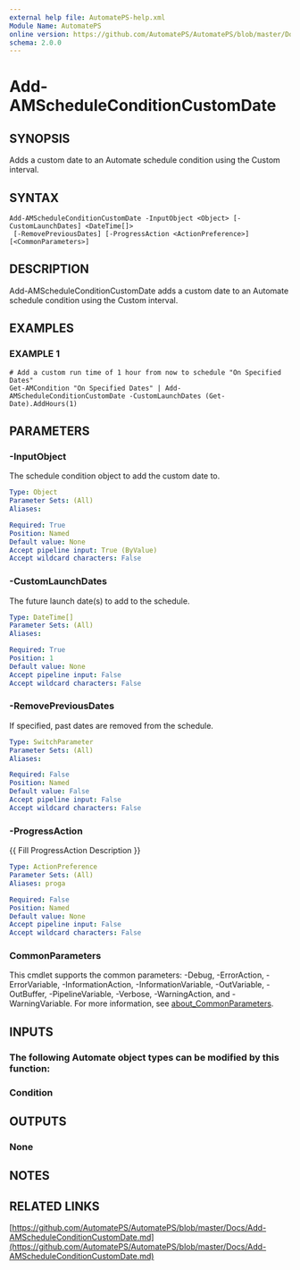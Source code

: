 ```yaml
---
external help file: AutomatePS-help.xml
Module Name: AutomatePS
online version: https://github.com/AutomatePS/AutomatePS/blob/master/Docs/Add-AMScheduleConditionCustomDate.md
schema: 2.0.0
---
```


# Add-AMScheduleConditionCustomDate

## SYNOPSIS
Adds a custom date to an Automate schedule condition using the Custom interval.

## SYNTAX

```
Add-AMScheduleConditionCustomDate -InputObject <Object> [-CustomLaunchDates] <DateTime[]>
 [-RemovePreviousDates] [-ProgressAction <ActionPreference>] [<CommonParameters>]
```

## DESCRIPTION
Add-AMScheduleConditionCustomDate adds a custom date to an Automate schedule condition using the Custom interval.

## EXAMPLES

### EXAMPLE 1
```
# Add a custom run time of 1 hour from now to schedule "On Specified Dates"
Get-AMCondition "On Specified Dates" | Add-AMScheduleConditionCustomDate -CustomLaunchDates (Get-Date).AddHours(1)
```

## PARAMETERS

### -InputObject
The schedule condition object to add the custom date to.

```yaml
Type: Object
Parameter Sets: (All)
Aliases:

Required: True
Position: Named
Default value: None
Accept pipeline input: True (ByValue)
Accept wildcard characters: False
```

### -CustomLaunchDates
The future launch date(s) to add to the schedule.

```yaml
Type: DateTime[]
Parameter Sets: (All)
Aliases:

Required: True
Position: 1
Default value: None
Accept pipeline input: False
Accept wildcard characters: False
```

### -RemovePreviousDates
If specified, past dates are removed from the schedule.

```yaml
Type: SwitchParameter
Parameter Sets: (All)
Aliases:

Required: False
Position: Named
Default value: False
Accept pipeline input: False
Accept wildcard characters: False
```

### -ProgressAction
{{ Fill ProgressAction Description }}

```yaml
Type: ActionPreference
Parameter Sets: (All)
Aliases: proga

Required: False
Position: Named
Default value: None
Accept pipeline input: False
Accept wildcard characters: False
```

### CommonParameters
This cmdlet supports the common parameters: -Debug, -ErrorAction, -ErrorVariable, -InformationAction, -InformationVariable, -OutVariable, -OutBuffer, -PipelineVariable, -Verbose, -WarningAction, and -WarningVariable. For more information, see [about_CommonParameters](http://go.microsoft.com/fwlink/?LinkID=113216).

## INPUTS

### The following Automate object types can be modified by this function:
### Condition
## OUTPUTS

### None
## NOTES

## RELATED LINKS

[https://github.com/AutomatePS/AutomatePS/blob/master/Docs/Add-AMScheduleConditionCustomDate.md](https://github.com/AutomatePS/AutomatePS/blob/master/Docs/Add-AMScheduleConditionCustomDate.md)

